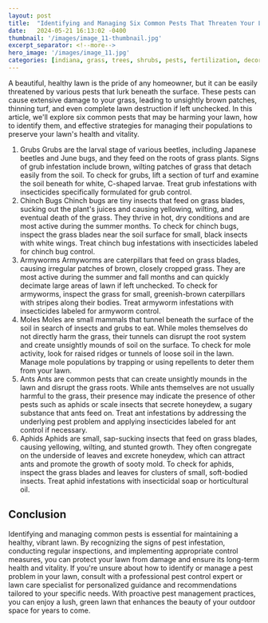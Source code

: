 ```yaml
---
layout: post
title:  "Identifying and Managing Six Common Pests That Threaten Your Lawn's Health"
date:   2024-05-21 16:13:02 -0400
thumbnail: '/images/image_11-thumbnail.jpg'
excerpt_separator: <!--more-->
hero_image: '/images/image_11.jpg'
categories: [indiana, grass, trees, shrubs, pests, fertilization, decoration, curb appeal, garden, flowers, recreation]
---
```

A beautiful, healthy lawn is the pride of any homeowner, but it can be easily threatened by various pests that lurk beneath the surface. <!--more-->These pests can cause extensive damage to your grass, leading to unsightly brown patches, thinning turf, and even complete lawn destruction if left unchecked. In this article, we'll explore six common pests that may be harming your lawn, how to identify them, and effective strategies for managing their populations to preserve your lawn's health and vitality.
1. Grubs
Grubs are the larval stage of various beetles, including Japanese beetles and June bugs, and they feed on the roots of grass plants. Signs of grub infestation include brown, wilting patches of grass that detach easily from the soil. To check for grubs, lift a section of turf and examine the soil beneath for white, C-shaped larvae. Treat grub infestations with insecticides specifically formulated for grub control.
2. Chinch Bugs
Chinch bugs are tiny insects that feed on grass blades, sucking out the plant's juices and causing yellowing, wilting, and eventual death of the grass. They thrive in hot, dry conditions and are most active during the summer months. To check for chinch bugs, inspect the grass blades near the soil surface for small, black insects with white wings. Treat chinch bug infestations with insecticides labeled for chinch bug control.
3. Armyworms
Armyworms are caterpillars that feed on grass blades, causing irregular patches of brown, closely cropped grass. They are most active during the summer and fall months and can quickly decimate large areas of lawn if left unchecked. To check for armyworms, inspect the grass for small, greenish-brown caterpillars with stripes along their bodies. Treat armyworm infestations with insecticides labeled for armyworm control.
4. Moles
Moles are small mammals that tunnel beneath the surface of the soil in search of insects and grubs to eat. While moles themselves do not directly harm the grass, their tunnels can disrupt the root system and create unsightly mounds of soil on the surface. To check for mole activity, look for raised ridges or tunnels of loose soil in the lawn. Manage mole populations by trapping or using repellents to deter them from your lawn.
5. Ants
Ants are common pests that can create unsightly mounds in the lawn and disrupt the grass roots. While ants themselves are not usually harmful to the grass, their presence may indicate the presence of other pests such as aphids or scale insects that secrete honeydew, a sugary substance that ants feed on. Treat ant infestations by addressing the underlying pest problem and applying insecticides labeled for ant control if necessary.
6. Aphids
Aphids are small, sap-sucking insects that feed on grass blades, causing yellowing, wilting, and stunted growth. They often congregate on the underside of leaves and excrete honeydew, which can attract ants and promote the growth of sooty mold. To check for aphids, inspect the grass blades and leaves for clusters of small, soft-bodied insects. Treat aphid infestations with insecticidal soap or horticultural oil.

## Conclusion
Identifying and managing common pests is essential for maintaining a healthy, vibrant lawn. By recognizing the signs of pest infestation, conducting regular inspections, and implementing appropriate control measures, you can protect your lawn from damage and ensure its long-term health and vitality. If you're unsure about how to identify or manage a pest problem in your lawn, consult with a professional pest control expert or lawn care specialist for personalized guidance and recommendations tailored to your specific needs. With proactive pest management practices, you can enjoy a lush, green lawn that enhances the beauty of your outdoor space for years to come.

